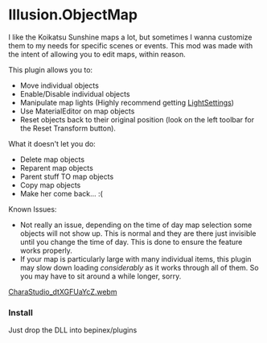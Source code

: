# Illusion.ObjectMap

I like the Koikatsu Sunshine maps a lot, but sometimes I wanna customize them to my needs for specific scenes or events. This mod was made with the intent of allowing you to edit maps, within reason.

This plugin allows you to:
- Move individual objects
- Enable/Disable individual objects
- Manipulate map lights (Highly recommend getting [LightSettings](https://github.com/starstormhun/StarPlugins))
- Use MaterialEditor on map objects
- Reset objects back to their original position (look on the left toolbar for the Reset Transform button).

What it doesn't let you do:
- Delete map objects
- Reparent map objects
- Parent stuff TO map objects
- Copy map objects
- Make her come back... :(

Known Issues:
- Not really an issue, depending on the time of day map selection some objects will not show up. This is normal and they are there just invisible until you change the time of day. This is done to ensure the feature works properly.
- If your map is particularly large with many individual items, this plugin may slow down loading *considerably* as it works through all of them. So you may have to sit around a while longer, sorry.

[CharaStudio_dtXGFUaYcZ.webm](https://github.com/user-attachments/assets/3a32f57c-ada7-429e-bd91-b7debb4bc988)


### Install
Just drop the DLL into bepinex/plugins
